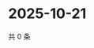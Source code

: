 # 2025-10-21

共 0 条

<!-- BEGIN ZHIHUQUESTIONS -->
<!-- 最后更新时间 Tue Oct 21 2025 12:13:46 GMT+0800 (China Standard Time) -->

<!-- END ZHIHUQUESTIONS -->
